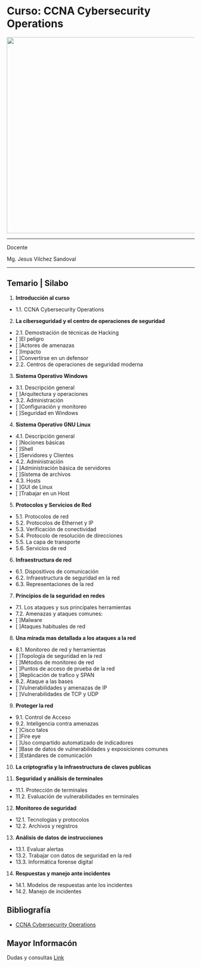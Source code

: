 # Curso: CCNA Cybersecurity Operations
<img src="https://images-na.ssl-images-amazon.com/images/I/81g5efpiCjL.jpg" width="525"/>

*******
Docente

Mg. Jesus Vilchez Sandoval


*******
## Temario | Silabo

1. **Introducción al curso**  
- 1.1. CCNA Cybersecurity Operations  

2. **La ciberseguridad y el centro de operaciones de seguridad**
- 2.1. Demostración de técnicas de Hacking
- [ ]El peligro
- [ ]Actores de amenazas
- [ ]Impacto
- [ ]Convertirse en un defensor
- 2.2. Centros de operaciones de seguridad moderna 

3. **Sistema Operativo Windows**
- 3.1. Descripción general
- [ ]Arquitectura y operaciones 
- 3.2. Administración 
- [ ]Configuración y monitoreo 
- [ ]Seguridad en Windows

4. **Sistema Operativo GNU Linux**
- 4.1. Descripción general
- [ ]Nociones básicas
- [ ]Shell
- [ ]Servidores y Clientes 
- 4.2. Administración 
- [ ]Administración básica de servidores 
- [ ]Sistema de archivos
- 4.3. Hosts 
- [ ]GUI de Linux 
- [ ]Trabajar en un Host

5. **Protocolos y Servicios de Red** 
- 5.1. Protocolos de red
- 5.2. Protocolos de Ethernet y IP
- 5.3. Verificación de conectividad
- 5.4. Protocolo de resolución de direcciones
- 5.5. La capa de transporte
- 5.6. Servicios de red

6. **Infraestructura de red**
- 6.1. Dispositivos de comunicación
- 6.2. Infraestructura de seguridad en la red
- 6.3. Representaciones de la red

7. **Principios de la seguridad en redes**  
- 7.1. Los ataques y sus principales herramientas
- 7.2.  Amenazas y ataques comunes:
- [ ]Malware
- [ ]Ataques habituales de red
8. **Una mirada mas detallada a los ataques a la red**
- 8.1. Monitoreo de red y herramientas
- [ ]Topología de seguridad en la red
- [ ]Métodos de monitoreo de red
- [ ]Puntos de acceso de prueba de la red
- [ ]Replicación de trafico y SPAN
- 8.2. Ataque a las bases
- [ ]Vulnerabilidades y amenazas de IP 
- [ ]Vulnerabilidades de TCP y UDP 

9. **Proteger la red**
- 9.1. Control de Acceso
- 9.2. Inteligencia contra amenazas 
- [ ]Cisco talos 
- [ ]Fire eye 
- [ ]Uso compartido automatizado de indicadores
- [ ]Base de datos de vulnerabilidades y exposiciones comunes
- [ ]Estándares de comunicación 

10. **La criptografía y la infraestructura de claves publicas**

11. **Seguridad y análisis de terminales** 
- 11.1. Protección de terminales
- 11.2. Evaluación de vulnerabilidades en terminales

12. **Monitoreo de seguridad**
- 12.1. Tecnologías y protocolos
- 12.2. Archivos y registros 

13. **Análisis de datos de instrucciones**
- 13.1. Evaluar alertas
- 13.2. Trabajar con datos de seguridad en la red
- 13.3. Informática forense digital

14. **Respuestas y manejo ante incidentes**
- 14.1. Modelos de respuestas ante los incidentes
- 14.2. Manejo de incidentes

## Bibliografía 
- [CCNA Cybersecurity Operations](https://www.netacad.com/es/courses/security/ccna-cybersecurity-operations)

## Mayor Informacón
Dudas y consultas [Link](https://www.instagram.com/ieeecomsocuch/)
